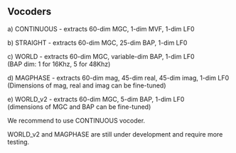 Vocoders
--------

a) CONTINUOUS - extracts 60-dim MGC, 1-dim MVF, 1-dim LF0 

b) STRAIGHT - extracts 60-dim MGC, 25-dim BAP, 1-dim LF0 

c) WORLD - extracts 60-dim MGC, variable-dim BAP, 1-dim LF0 <br/>
(BAP dim: 1 for 16Khz, 5 for 48Khz) 

d) MAGPHASE - extracts 60-dim mag, 45-dim real, 45-dim imag, 1-dim LF0 <br/>
(Dimensions of mag, real and imag can be fine-tuned)

e) WORLD_v2 - extracts 60-dim MGC, 5-dim BAP, 1-dim LF0 <br/>
(dimensions of MGC and BAP can be fine-tuned)

We recommend to use CONTINUOUS vocoder. 

WORLD_v2 and MAGPHASE are still under development and require more testing. 
